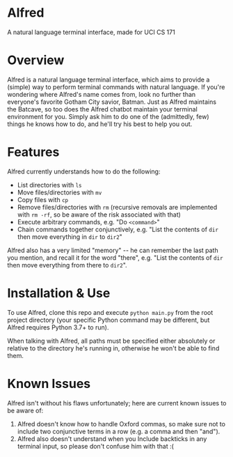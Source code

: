 # Alfred
A natural language terminal interface, made for UCI CS 171

# Overview

Alfred is a natural language terminal interface, which aims to provide a (simple) way to perform terminal commands with natural language. If you're wondering where Alfred's name comes from, look no further than everyone's favorite Gotham City savior, Batman. Just as Alfred maintains the Batcave, so too does the Alfred chatbot maintain your terminal environment for you. Simply ask him to do one of the (admittedly, few) things he knows how to do, and he'll try his best to help you out.

# Features

Alfred currently understands how to do the following:
* List directories with `ls`
* Move files/directories with `mv`
* Copy files with `cp`
* Remove files/directories with `rm` (recursive removals are implemented with `rm -rf`, so be aware of the risk associated with that)
* Execute arbitrary commands, e.g. "Do `<command>`"
* Chain commands together conjunctively, e.g. "List the contents of `dir` then move everything in `dir` to `dir2`"

Alfred also has a very limited "memory" -- he can remember the last path you mention, and recall it for the word "there", e.g. "List the contents of `dir` then move everything from there to `dir2`".

# Installation & Use

To use Alfred, clone this repo and execute `python main.py` from the root project directory (your specific Python command may be different, but Alfred requires Python 3.7+ to run).

When talking with Alfred, all paths must be specified either absolutely or relative to the directory he's running in, otherwise he won't be able to find them.

# Known Issues

Alfred isn't without his flaws unfortunately; here are current known issues to be aware of:
1. Alfred doesn't know how to handle Oxford commas, so make sure not to include two conjunctive terms in a row (e.g. a comma and then "and").
2. Alfred also doesn't understand when you Include backticks in any terminal input, so please don't confuse him with that :(

